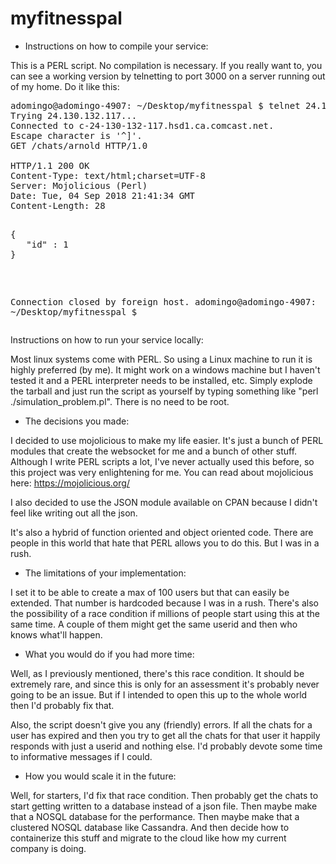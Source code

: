 # myfitnesspal
* Instructions on how to compile your service:

This is a PERL script. No compilation is necessary.  If you really want to, you can see a working version by telnetting to port 3000 on a server running out of my home.  Do it like this:

<PRE>adomingo@adomingo-4907: ~/Desktop/myfitnesspal $ telnet 24.130.132.117 3000
Trying 24.130.132.117...
Connected to c-24-130-132-117.hsd1.ca.comcast.net.
Escape character is '^]'.
GET /chats/arnold HTTP/1.0

HTTP/1.1 200 OK
Content-Type: text/html;charset=UTF-8
Server: Mojolicious (Perl)
Date: Tue, 04 Sep 2018 21:41:34 GMT
Content-Length: 28

<PRE>{
   "id" : 1
}
</PRE>
Connection closed by foreign host.
adomingo@adomingo-4907: ~/Desktop/myfitnesspal $</PRE>

Instructions on how to run your service locally:

Most linux systems come with PERL. So using a Linux machine to run it is highly preferred (by me). It might work on a windows machine but I haven't tested it and a PERL interpreter needs to be installed, etc.  Simply explode the tarball and just run the script as yourself by typing something like "perl ./simulation_problem.pl". There is no need to be root.

* The decisions you made:

I decided to use mojolicious to make my life easier.  It's just a bunch of PERL modules that create the websocket for me and a bunch of other stuff.  Although I write PERL scripts a lot, I've never actually used this before, so this project was very enlightening for me.  You can read about mojolicious here: https://mojolicious.org/

I also decided to use the JSON module available on CPAN because I didn't feel like writing out all the json.

It's also a hybrid of function oriented and object oriented code.  There are people in this world that hate that PERL allows you to do this.  But I was in a rush.

* The limitations of your implementation:

I set it to be able to create a max of 100 users but that can easily be extended.  That number is hardcoded because I was in a rush.  There's also the possibility of a race condition if millions of people start using this at the same time.  A couple of them might get the same userid and then who knows what'll happen.

* What you would do if you had more time:

Well, as I previously mentioned, there's this race condition.  It should be extremely rare, and since this is only for an assessment it's probably never going to be an issue.  But if I intended to open this up to the whole world then I'd probably fix that.

Also, the script doesn't give you any (friendly) errors. If all the chats for a user has expired and then you try to get all the chats for that user it happily responds with just a userid and nothing else.  I'd probably devote some time to informative messages if I could.

* How you would scale it in the future:

Well, for starters, I'd fix that race condition.  Then probably get the chats to start getting written to a database instead of a json file.  Then maybe make that a NOSQL database for the performance.  Then maybe make that a clustered NOSQL database like Cassandra.  And then decide how to containerize this stuff and migrate to the cloud like how my current company is doing.
